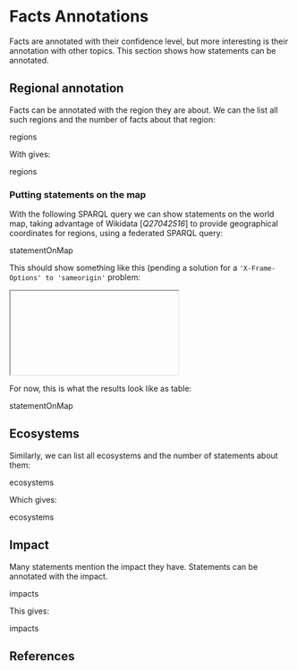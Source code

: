 # Facts Annotations

Facts are annotated with their confidence level, but more interesting is their annotation
with other topics. This section shows how statements can be annotated.

## Regional annotation

Facts can be annotated with the region they are about. We can the list all such regions
and the number of facts about that region:

<sparql>regions</sparql>

With gives:

<out>regions</out>

### Putting statements on the map

With the following SPARQL query we can show statements on the world map,
taking advantage of Wikidata [<cite>Q27042516</cite>] to provide geographical coordinates for regions,
using a <topic>federated SPARQL query</topic>:

<sparql>statementOnMap</sparql>

This should show something like this (pending a solution for a `'X-Frame-Options' to 'sameorigin'` problem:

<iframe>statementOnMap</iframe>

For now, this is what the results look like as table:

<out>statementOnMap</out>

## Ecosystems

Similarly, we can list all ecosystems and the number of statements about them:

<sparql>ecosystems</sparql>

Which gives:

<out>ecosystems</out>

## Impact

Many statements mention the impact they have. Statements can be annotated with the impact.

<sparql>impacts</sparql>

This gives:

<out>impacts</out>

## References

<references/>
